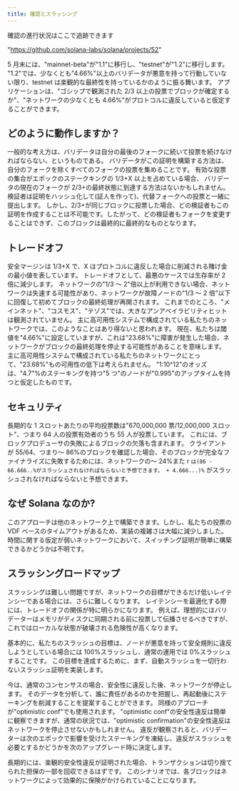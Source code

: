 ```yaml
---
title: 確認とスラッシング
---
```


確認の進行状況はここで追跡できます

"https://github.com/solana-labs/solana/projects/52"

5 月末には、"mainnet-beta"が"1.1"に移行し、"testnet"が"1.2"に移行します。 "1.2"では、少なくとも"4.66%"以上のバリデータが悪意を持って行動していない限り、testnet は楽観的な最終性を持っているかのように振る舞います。 アプリケーションは、"ゴシップで観測された 2/3 以上の投票でブロックが確定するか"、"ネットワークの少なくとも 4.66%"がプロトコルに違反していると仮定することができます。

## どのように動作しますか？

一般的な考え方は、バリデータは自分の最後のフォークに続いて投票を続けなければならない、というものである。 バリデータがこの証明を構築する方法は、自分のフォークを除くすべてのフォークの投票を集めることです。 有効な投票の集合がエポックのステークキングの 1/3+X 以上を占めている場合、 バリデータの現在のフォークが 2/3+の最終状態に到達する方法はないかもしれません。 検証者は証明をハッシュ化して(証人を作って)、代替フォークへの投票と一緒に提出します。 しかし、2/3+が同じブロックに投票した場合、どの検証者もこの証明を作成することは不可能です。したがって、どの検証者もフォークを変更することはできず、このブロックは最終的に最終的なものとなります。

## トレードオフ

安全マージンは 1/3+X で、X はプロトコルに違反した場合に削減される賭け金の最小値を表しています。 トレードオフとして、最悪のケースでは生存率が 2 倍に減少します。 ネットワークの"1/3 ～ 2"倍以上が利用できない場合、ネットワークは失速する可能性があり、ネットワークが故障ノードの"1/3 ～ 2 倍"以下に回復して初めてブロックの最終処理が再開されます。 これまでのところ、"メインネット"、"コスモス"、"テゾス"では、大きなアンアベイラビリティヒットは観測されていません。 主に高可用性システムで構成されている私たちのネットワークでは、このようなことはあり得ないと思われます。 現在、私たちは閾値を"4.66%"に設定していますが、これは"23.68%"に障害が発生した場合、ネットワークがブロックの最終処理を停止する可能性があることを意味します。 主に高可用性システムで構成されている私たちのネットワークにとって、"23.68%"もの可用性の低下は考えられません。 "1:10^12"のオッズは、"4.7"%のステーキングを持つ"5 つ"のノードが"0.995"のアップタイムを持つと仮定したものです。

## セキュリティ

長期的な 1 スロットあたりの平均投票数は"670,000,000 票/12,000,000 スロット"、つまり 64 人の投票有効者のうち 55 人が投票しています。 これには、ブロックプロデューサの失敗によるブロックの欠落も含まれます。 クライアントが 55/64、つまり～ 86%のブロックを確認した場合、そのブロックが完全なファイナライズに失敗するためには、ネットワークの～ 24%また r `は(86 - 66.666..%がスラッシュされなければならないと予想できます。 + 4.666...)%` がスラッシュされなければならないと予想できます。

## なぜ Solana なのか?

このアプローチは他のネットワーク上で構築できます。しかし、私たちの投票の VDF ベースのタイムアウトがあるため、実装の複雑さは大幅に減少しました。 時間に関する仮定が弱いネットワークにおいて、スイッチング証明が簡単に構築できるかどうかは不明です。

## スラッシングロードマップ

スラッシングは難しい問題ですが、ネットワークの目標ができるだけ低いレイテンシーである場合には、さらに難しくなります。 レイテンシーを最適化する際には、トレードオフの関係が特に明らかになります。 例えば、理想的にはバリデーターはメモリがディスクに同期される前に投票して伝播させるべきですが、これではローカルな状態が破壊される危険性が高くなります。

基本的に、私たちのスラッシュの目標は、ノードが悪意を持って安全規則に違反しようとしている場合には 100%スラッシュし、通常の運用では 0%スラッシュすることです。 この目標を達成するために、まず、自動スラッシュを一切行わないスラッシュ証明を実装します。

今は、通常のコンセンサスの場合、安全性に違反した後、ネットワークが停止します。 そのデータを分析して、誰に責任があるのかを把握し、再起動後にステーキングを削減することを提案することができます。 同様のアプローチが"optimistic conf"でも使用されます。 "optimistic conf"の安全性違反は簡単に観察できますが、通常の状況では、"optimistic confirmation"の安全性違反はネットワークを停止させないかもしれません。 違反が観察されると、バリデーターは次のエポックで影響を受けたステーキングを凍結し、違反がスラッシュを必要とするかどうかを次のアップグレード時に決定します。

長期的には、楽観的安全性違反が証明された場合、トランザクションは切り捨てられた担保の一部を回収できるはずです。 このシナリオでは、各ブロックはネットワークによって効果的に保険がかけられていることになります。
